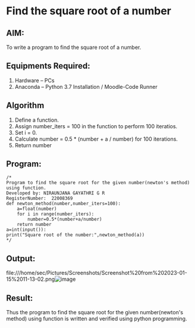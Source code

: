 # Find the square root of a number

## AIM:
To write a program to find the square root of a number.

## Equipments Required:
1. Hardware – PCs
2. Anaconda – Python 3.7 Installation / Moodle-Code Runner

## Algorithm
1. Define a function.
2. Assign number_iters = 100 in the function to perform 100 iteratios.
3. Set i = 0.
4. Calculate  number = 0.5 * (number + a / number) for 100 iterations.
5. Return number

## Program:
```
/*
Program to find the square root for the given number(newton's method) using function.
Developed by: NIRAUNJANA GAYATHRI G R
RegisterNumber:  22008369
def newton_method(number,number_iters=100):
    a=float(number)
    for i in range(number_iters):
        number=0.5*(number+a/number)
    return number
a=int(input()):
print("Square root of the number:",newton_method(a))
*/
```

## Output:

file:///home/sec/Pictures/Screenshots/Screenshot%20from%202023-01-15%2011-13-02.png![image](https://user-images.githubusercontent.com/119395610/212524914-7c079ec5-cac0-4b3b-8331-8ec7367698f6.png)


## Result:
Thus the program to find the square root for the given number(newton's method) using function is written and verified using python programming.
